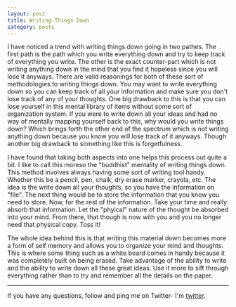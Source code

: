 ```yaml
---
layout: post
title: Writing Things Down
category: posts
---
```


I have noticed a trend with writing things down going in two pathes.  The first path is the path which you write everything down and try to keep track of everything you write.
The other is the exact counter-part which is not writing anything down in the mind that you find it hopeless since you will lose it anyways.  There are valid reasonings for
both of these sort of methodologies to writing things down.  You may want to write everything down so you can keep track of all your information and make sure you don't
lose track of any of your thoughts.  One big drawback to this is that you can lose yourself in this mental library of items without some sort of organization system.
If you were to write down all your ideas and had no way of mentally mapping yourself back to this, why would you write things down?  Which brings forth the other end of
the spectrum which is not writing anything down because you know you will lose track of it anyways.  Though another big drawback to something like this is forgetfulness.

I have found that taking both aspects into one helps this process out quite a bit.  I like to call this moreso the "buddhist" mentality of writing things down.  This method
involves always having some sort of writing tool handy.  Whether this be a pencil, pen, chalk, dry erase marker, crayola, etc.  The idea is the write down all your thoughts,
so you have the information on "file".  The next thing would be to store the information that you know you need to store.  Now, for the rest of the information.  Take your
time and really absorb that information.  Let the "phyical" nature of the thought be absorbed into your mind.  From there, that though is now with you and you no longer need
that physical copy.  Toss it!

The whole idea behind this is that writing this material down becomes more a form of self memory and allows you to organize your mind and thoughts.  This is where some thing such
as a white board comes in handy because it was completely built on being erased.  Take advantage of the ability to write and the ability to write down all these great ideas.
Use it more to sift through everything rather than to try and remember all the details on the paper.


---

If you have any questions, follow and ping me on Twitter- I'm
[twitter].

[twitter]: https://twitter.com/stephenmunklu
